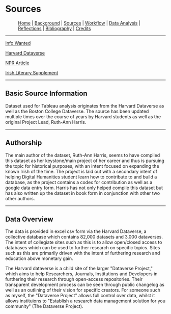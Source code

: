 # Sources

<figure>
    <p class="center-text">
        <a href="{{ site.baseurl }}/index.html">Home</a> |
        <a href="{{ site.baseurl }}/pages/background.html">Background</a> |
        <a href="{{ site.baseurl }}/pages/sources.html">Sources</a> |
        <a href="{{ site.baseurl }}/pages/workflow.html">Workflow</a> |
        <a href="{{ site.baseurl }}/pages/analysis.html">Data Analysis</a> |
        <a href="{{ site.baseurl }}/pages/reflections.html">Reflections</a> |
        <a href="{{ site.baseurl }}/pages/bibliography.html">Bibliography</a> |
        <a href="{{ site.baseurl }}/pages/credits.html">Credits</a>
    </p>
</figure>

---

[Info Wanted](https://infowanted.bc.edu/)

[Harvard Dataverse](https://dataverse.harvard.edu/dataset.xhtml?persistentId=doi:10.7910/DVN/UNJU3N)

[NPR Article](https://www.npr.org/templates/story/story.php?storyId=4539742)

[Irish Literary Supplement](http://eds.b.ebscohost.com.ezproxy.lib.usf.edu/eds/pdfviewer/pdfviewer?vid=3&sid=45e52af6-29f4-4174-aaf7-fa4744762d69%40pdc-v-sessmgr05)

---

## Basic Source Information

Dataset used for Tableau analysis originates from the Harvard Dataverse as well as the Boston College Dataverse. The source has been updated multiple times over the course of years by Harvard students as well as the original Project Lead, Ruth-Ann Harris. 

---

## Authorship

The main author of the dataset, Ruth-Ann Harris, seems to have compiled this dataset as her keystone/main project of her career and thus is pursuing the topic for historical purposes, with an intent focused on expanding the known Irish of the time. The project is laid out with a secondary intent of helping Digital Humanities student learn how to contribute to and build a database, as the project contains a codex for contribution as well as a google data entry form. Harris has not only helped compile this dataset but has also written up the dataset in book form in conjunction with other two other authors. 

---

## Data Overview

The data is provided in excel csv form via the Harvard Dataverse, a collective database which contains 82,000 datasets and 3,000 dataverses. The intent of collegiate sites such as this is to allow open/closed access to databases which can be used to further research on specific topics. Sites such as this are primarily driven with the intent of furthering research and education above monetary gain. 

The Harvard dataverse is a child site of the larger "Dataverse Project," which aims to help Researchers, Journals, Institutions and Developers in furthering their research through open-access repositories. Their transparent development process can be seen through public changelog as well as an outlining of their vision for specific creators. For someone such as myself, the "Dataverse Project" allows full control over data, whilst it allows instituions to "Establish a research data management solution for you community" (The Dataverse Project). 
